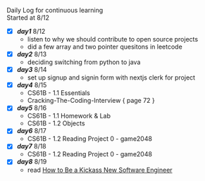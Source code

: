 Daily Log for continuous learning <br>
Started at 8/12

 - [x] ***day1*** 8/12
    - listen to why we should contribute to open source projects 
    - did a few array and two pointer quesitons in leetcode 
 - [x] ***day2*** 8/13
    - deciding switching from python to java
 - [x] ***day3*** 8/14
    - set up signup and signin form with nextjs clerk for project
 - [x] ***day4*** 8/15
    - CS61B - 1.1 Essentials 
    - Cracking-The-Coding-Interview { page 72 }
 - [x] ***day5*** 8/16
    - CS61B - 1.1 Homework & Lab
    - CS61B - 1.2 Objects 
 - [x] ***day6*** 8/17
    - CS61B - 1.2 Reading Project 0 - game2048
 - [x] ***day7*** 8/18
    - CS61B - 1.2 Reading Project 0 - game2048
 - [x] ***day8*** 8/19
    - read [How to Be a Kickass New Software Engineer](https://www.linkedin.com/pulse/how-kickass-new-software-engineer-raymond-gan/?ref=blog.pragmaticengineer.com)